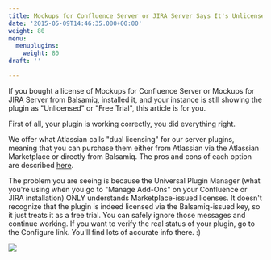 ```yaml
---
title: Mockups for Confluence Server or JIRA Server Says It's Unlicensed, but It Is!
date: '2015-05-09T14:46:35.000+00:00'
weight: 80
menu:
  menuplugins:
    weight: 80
draft: ''

---
```


If you bought a license of Mockups for Confluence Server or Mockups for JIRA Server from Balsamiq, installed it, and your instance is still showing the plugin as "Unlicensed" or "Free Trial", this article is for you.

First of all, your plugin is working correctly, you did everything right.

We offer what Atlassian calls "dual licensing" for our server plugins, meaning that you can purchase them either from Atlassian via the Atlassian Marketplace or directly from Balsamiq. The pros and cons of each option are described [here](/sales/marketplace/).

The problem you are seeing is because the Universal Plugin Manager (what you're using when you go to "Manage Add-Ons" on your Confluence or JIRA installation) ONLY understands Marketplace-issued licenses. It doesn't recognize that the plugin is indeed licensed via the Balsamiq-issued key, so it just treats it as a free trial. You can safely ignore those messages and continue working. If you want to verify the real status of your plugin, go to the Configure link. You'll find lots of accurate info there. :)

[![](https://media.balsamiq.com/img/support/docs/confluence/unlicensed/upmlies.png)](https://media.balsamiq.com/img/support/docs/confluence/unlicensed/upmlies.png)

